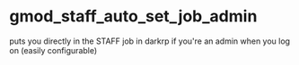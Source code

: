 # gmod_staff_auto_set_job_admin
puts you directly in the STAFF job in darkrp if you're an admin when you log on (easily configurable)
